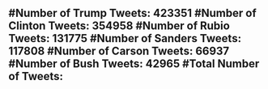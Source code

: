 #Number of Trump Tweets: 423351
#Number of Clinton Tweets: 354958
#Number of Rubio Tweets: 131775
#Number of Sanders Tweets: 117808
#Number of Carson Tweets: 66937
#Number of Bush Tweets: 42965
#Total Number of Tweets:  
---
